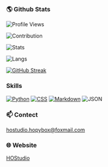 ### 🌎 Github Stats
![Profile Views](https://komarev.com/ghpvc/?username=HOStudio123&style=for-the-badge)

![Contribution](https://ghchart.rshah.org/409ba5/HOStudio123)

![Stats](https://github-readme-stats.vercel.app/api?username=HOStudio123&title_color=3E79CC&show_icons=true&icon_color=80CAFF&include_all_c)

![Langs](https://github-readme-stats.vercel.app/api/top-langs/?username=HOStudio123&&title_color=3E79CC&show_icons=true&icon_color=80CAFF&include_all_c)

[![GitHub Streak](http://github-readme-streak-stats.herokuapp.com?user=HOStudio123&hide_border=)](https://git.io/streak-stats) 
### Skills
[![Python](https://img.shields.io/badge/python-3670A0?style=for-the-badge&logo=python&logoColor=white)](https://www.python.org)
[![CSS](https://img.shields.io/badge/css-1572B6?style=for-the-badge&logo=css3&logoColor=white)](https://www.w3.org/TR/CSS/)
[![Markdown](https://img.shields.io/badge/Markdown-000000?style=for-the-badge&logo=markdown&logoColor=white)](https://daringfireball.net/projects/markdown/)
![JSON](https://img.shields.io/badge/json-5E5C5C?style=for-the-badge&logo=json&logoColor=white)

### 📫 Contect
hostudio.hopybox@foxmail.com

### 🌐 Website
[HOStudio](https://hostudio123.github.io/)

